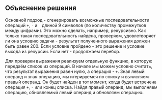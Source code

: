 ## Объяснение решения

Основной подход - сгенерировать возможные последовательности операций `+`, `-` и ` ` длиной 9 символов (по количеству промежутков между цифрами). Это можно сделать, например, рекурсивно.
Как только такая последовательность найдена, проверяем, удовлетворяет ли она условию задачи - результат полученного выражения должен быть равен 200. Если условие пройдено - это решение и условие выхода из рекурсии. Если нет - продолжаем перебор.

Для проверки выражения реализуем отдельную функцию, в которую передаём список из операций. В начале мы можем условно считать, что результат выражения равен нулю, а операция - `+`. Зная левый операнд и зная операцию, мы итерируемся по списку и вычисляем правый операнд. Он будет найден в тот момент, когда будет встречена операция `+`, `-` или конец списка. Найдя правый операнд, мы выполняем операцию, обновляемый левый операнд и обновляем операцию. 

